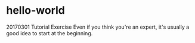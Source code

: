 # hello-world
20170301
Tutorial Exercise
Even if you think you're an expert, it's usually a good idea to start at the beginning.
